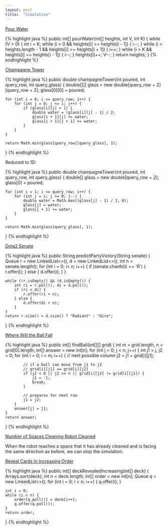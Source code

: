 ```yaml
---
layout: post
title:  "Simulation"
---
```

[Pour Water][pour-water]

{% highlight java %}
public int[] pourWater(int[] heights, int V, int K) {
    while (V > 0) {
        int i = K;
        while (i > 0 && heights[i] >= heights[i - 1]) {
            i--;
        }
        while (i < heights.length - 1 && heights[i] >= heights[i + 1]) {
            i++;
        }
        while (i > K && heights[i] == heights[i - 1]) {
            i--;
        }
        heights[i]++;
        V--;
    }
    return heights;
}
{% endhighlight %}

[Champagne Tower][champagne-tower]

{% highlight java %}
public double champagneTower(int poured, int query_row, int query_glass) {
    double[][] glass = new double[query_row + 2][query_row + 2];
    glass[0][0] = poured;

    for (int i = 0; i <= query_row; i++) {
        for (int j = 0; j <= i; j++) {
            if (glass[i][j] > 1) {
                double water = (glass[i][j] - 1) / 2;
                glass[i + 1][j] += water;
                glass[i + 1][j + 1] += water;
            }
        }
    }

    return Math.min(glass[query_row][query_glass], 1);
}
{% endhighlight %}

Reduced to 1D:

{% highlight java %}
public double champagneTower(int poured, int query_row, int query_glass) {
    double[] glass = new double[query_row + 2];
    glass[0] = poured;

    for (int i = 1; i <= query_row; i++) {
        for (int j = i; j >= 0; j--) {
            double water = Math.max((glass[j] - 1) / 2, 0);
            glass[j] = water;
            glass[j + 1] += water;
        }
    }

    return Math.min(glass[query_glass], 1);
}
{% endhighlight %}

[Dota2 Senate][dota2-senate]

{% highlight java %}
public String predictPartyVictory(String senate) {
    Queue<Integer> r = new LinkedList<>(), d = new LinkedList<>();
    int n = senate.length();
    for (int i = 0; i< n; i++) {
        if (senate.charAt(i) == 'R') {
            r.offer(i);
        } else {
            d.offer(i);
        }
    }

    while (!r.isEmpty() && !d.isEmpty()) {
        int ri = r.poll(), di = d.poll();
        if (ri < di) {
            r.offer(ri + n);
        } else {
            d.offer(di + n);
        }
    }
    return r.size() > d.size() ? "Radiant" : "Dire";
}
{% endhighlight %}

[Where Will the Ball Fall][where-will-the-ball-fall]

{% highlight java %}
public int[] findBall(int[][] grid) {
    int m = grid.length, n = grid[0].length;
    int[] answer = new int[n];
    for (int j = 0; j < n; j++) {
        int j1 = j, j2 = 0;
        for (int i = 0; i < m; i++) {
            // next possible column
            j2 = j1 + grid[i][j1];

            // if a ball can move from j1 to j2
            // grid[i][j1] == grid[i][j2]
            if (j2 < 0 || j2 >= n || grid[i][j2] != grid[i][j1]) {
                j1 = -1;
                break;
            }

            // prepares for next row
            j1 = j2;
        }
        answer[j] = j1;
    }
    return answer;
}
{% endhighlight %}

[Number of Spaces Cleaning Robot Cleaned][number-of-spaces-cleaning-robot-cleaned]

When the robot reaches a space that it has already cleaned and is facing the same direction as before, we can stop the simulation.

[Reveal Cards In Increasing Order][reveal-cards-in-increasing-order]

{% highlight java %}
public int[] deckRevealedIncreasing(int[] deck) {
    Arrays.sort(deck);
    int n = deck.length;
    int[] order = new int[n];
    Queue<Integer> q = new LinkedList<>();
    for (int i = 0; i < n; i++) {
        q.offer(i);
    }

    int i = 0;
    while (i < n) {
        order[q.poll()] = deck[i++];
        q.offer(q.poll());
    }
    return order;
}
{% endhighlight %}

[champagne-tower]: https://leetcode.com/problems/champagne-tower/
[dota2-senate]: https://leetcode.com/problems/dota2-senate/
[number-of-spaces-cleaning-robot-cleaned]: https://leetcode.com/problems/number-of-spaces-cleaning-robot-cleaned/
[pour-water]: https://leetcode.com/problems/pour-water/
[reveal-cards-in-increasing-order]: https://leetcode.com/problems/reveal-cards-in-increasing-order/
[where-will-the-ball-fall]: https://leetcode.com/problems/where-will-the-ball-fall/
